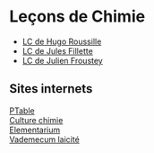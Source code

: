 <h1> Leçons de Chimie </h1>


- [LC de Hugo Roussille](plans_lecon_chimie_HR.pdf)
- [LC de Jules Fillette](LC-JF.pdf)
- [LC de Julien Froustey](PLan_JFr.pdf)



<h2> Sites internets </h2>

[PTable](https://ptable.com/#Propri%C3%A9t%C3%A9s) <br>
[Culture chimie](http://culturesciences.chimie.ens.fr/) <br>
[Elementarium](https://www.lelementarium.fr/) <br>
[Vademecum laicité](Vademecum_Laicite.pdf) <br>
